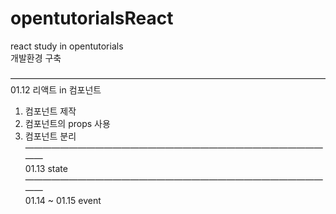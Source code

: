 # opentutorialsReact
react study in opentutorials  
개발환경 구축  
  
————————————————————————————————————  
01.12 리액트 in 컴포넌트  
1. 컴포넌트 제작  
2. 컴포넌트의 props 사용  
3. 컴포넌트 분리  
————————————————————————————————————  
01.13 state
————————————————————————————————————  
01.14 ~ 01.15 event 
